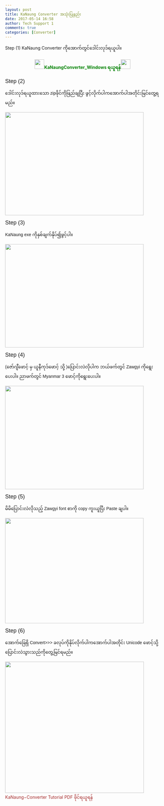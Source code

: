 ```yaml
---
layout: post
title: KaNaung Converter အသုံးပြုနည်း
date: 2017-05-14 16:58
author: Tech Support 1
comments: true
categories: [Converter]
---
```

Step (1)
KaNaung Converter ကိုအောက်တွင်ဒေါင်းလုဒ်ရယူပါ။
<h4 style="text-align: center;"><img class=" wp-image-948 alignnone" src="http://localhost/wordpress/wp-content/uploads/2016/12/r11.png" alt="" width="31" height="31" /><a style="text-decoration: none; color: green;" title="KaNaung-Converter_Windows" href="https://storage.googleapis.com/google-code-archive-downloads/v2/code.google.com/kanaung/KaNaungConverter_Window_Build200508.zip">KaNaungConverter_Windows ရယူရန်</a><img class="wp-image-948 alignnone" src="http://localhost/wordpress/wp-content/uploads/2016/12/r11.png" width="31" height="31" /></h4>
<span style="font-family: 'Liberation Sans', sans-serif;"><span style="font-size: large;">Step (2)</span></span>

<span style="font-family: Pyidaungsu, sans-serif;"><span lang="hi-IN">ဒေါင်းလုဒ်ရယူထားသော </span></span><span style="font-family: Pyidaungsu, sans-serif;">zip</span><span style="font-family: Pyidaungsu, sans-serif;"><span lang="hi-IN">ဖိုင်ကိုဖြည်ချပြီး ဖွင့်လိုက်ပါက</span></span>အောက်ပါအတိုင်းမြင်တွေ့ရမည်။

<img class="aligncenter wp-image-931" src="http://localhost/wordpress/wp-content/uploads/2016/12/Ka-2.png" alt="" width="451" height="336" />

<span style="font-family: 'Liberation Sans', sans-serif;"><span style="font-size: large;">Step (3)</span></span>

<span style="font-family: Pyidaungsu, sans-serif;">KaNaung exe ကို</span><span style="font-family: Pyidaungsu, sans-serif;"><span lang="hi-IN">နှစ်ချက်နိုပ်၍ဖွင့်ပါ။</span></span>

<img class="aligncenter wp-image-933" src="http://localhost/wordpress/wp-content/uploads/2016/12/Ka-4.png" alt="" width="451" height="337" />

<span style="font-family: 'Liberation Sans', sans-serif;"><span style="font-size: large;">Step (4)</span></span>

<span style="font-family: Pyidaungsu, sans-serif;"><span lang="hi-IN">(ဇော်ဂျီဖောင့် မှ ယူနီကုဒ်ဖောင့် သို့ )ပြောင်းလဲလိုပါက </span></span><span style="font-family: Pyidaungsu, sans-serif;"><span lang="hi-IN">ဘယ်ဖက်တွင် </span></span><span style="font-family: Pyidaungsu, sans-serif;">Zawgyi </span><span style="font-family: Pyidaungsu, sans-serif;"><span lang="hi-IN">ကိုရွေးပေးပါ။ ညာဖက်တွင် Myanmar 3 ဖောင့်ကိုရွေး‌ပေးပါ။</span></span>

<img class="aligncenter wp-image-935" src="http://localhost/wordpress/wp-content/uploads/2016/12/Ka-6.png" alt="" width="451" height="337" />

<span style="font-family: 'Liberation Sans', sans-serif;"><span style="font-size: large;">Step (5)</span></span>

<span style="font-family: Pyidaungsu, sans-serif;"><span lang="hi-IN">မိမိပြောင်းလဲလိုသည့် Zawgyi font စာကို </span></span><span style="font-family: Pyidaungsu, sans-serif;">copy </span><span style="font-family: Pyidaungsu, sans-serif;"><span lang="hi-IN">ကူးယူပြီး Paste ချပါ။ </span></span>

<img class="aligncenter wp-image-937" src="http://localhost/wordpress/wp-content/uploads/2016/12/Ka-8.png" alt="" width="451" height="343" />

<span style="font-family: 'Liberation Sans', sans-serif;"><span style="font-size: large;">Step (6)</span></span>

<span style="font-family: Pyidaungsu, sans-serif;">အောက်ခြေရှိ Convert&gt;&gt;&gt; ခလုပ်</span><span style="font-family: Pyidaungsu, sans-serif;"><span lang="hi-IN">ကိုနိုပ်လိုက်ပါကအောက်ပါအတိုင်း </span></span><span style="font-family: Pyidaungsu, sans-serif;">Unicode </span><span style="font-family: Pyidaungsu, sans-serif;"><span lang="hi-IN">ဖောင့်သို့ပြောင်းလဲသွားသည်ကိုတွေ့မြင်ရမည်။</span></span>

<img class="aligncenter wp-image-938" src="http://localhost/wordpress/wp-content/uploads/2016/12/Ka-9.png" alt="" width="452" height="428" />
<a style="text-decoration: none; color: brown;" title="KaNaung−Converter Tutorial PDF" href="http://www.unicodetoday.org/wp-content/uploads/2016/12/KaNaung-Converter-Tutorial.pdf">KaNaung−Converter Tutorial PDF ဖိုင်ရယူရန်</a>
